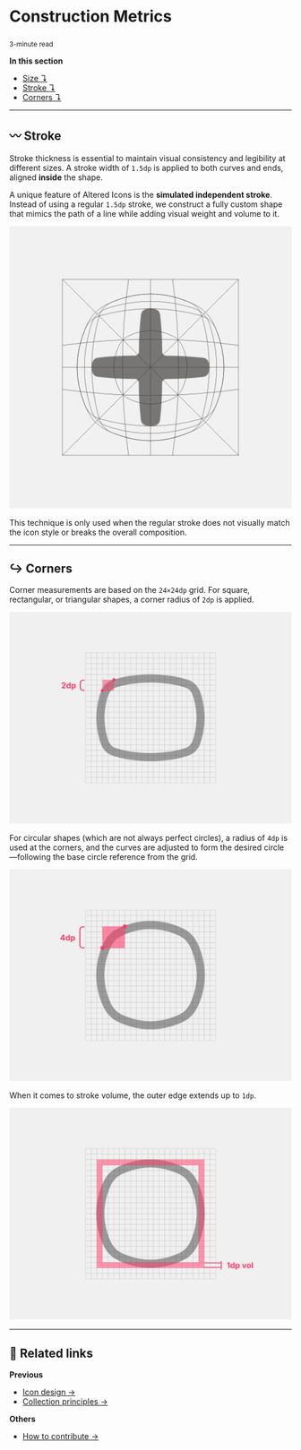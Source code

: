 # Construction Metrics  
<sub>3-minute read</sub>

**In this section**
+ [Size ↴](#-size)
+ [Stroke ↴](#-stroke)
+ [Corners ↴](#-corners)

---

## 〰️ Stroke

Stroke thickness is essential to maintain visual consistency and legibility at different sizes. A stroke width of `1.5dp` is applied to both curves and ends, aligned **inside** the shape.

A unique feature of Altered Icons is the **simulated independent stroke**. Instead of using a regular `1.5dp` stroke, we construct a fully custom shape that mimics the path of a line while adding visual weight and volume to it.

![Al-plus-icon comparison](../../.github/assets/Al-plus-icon-comparison.webp)

This technique is only used when the regular stroke does not visually match the icon style or breaks the overall composition.

---

## ↪️ Corners

Corner measurements are based on the `24×24dp` grid. For square, rectangular, or triangular shapes, a corner radius of `2dp` is applied.

![corner-shape-grid](../../.github/assets/corner-rectangle-grid.jpg)

For circular shapes (which are not always perfect circles), a radius of `4dp` is used at the corners, and the curves are adjusted to form the desired circle—following the base circle reference from the grid.

![circle-corner-grid](../../.github/assets/circle-corner-grid.jpg)

When it comes to stroke volume, the outer edge extends up to `1dp`.

![shape-volume-grid](../../.github/assets/shape-volume-grid.jpg)

---

## 📍 Related links

**Previous**
+ [Icon design →](./02_design.md)
+ [Collection principles →](./01_principles.md)

**Others**
+ [How to contribute →](./CONTRIBUTING.md)